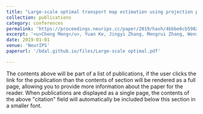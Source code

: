 ```yaml
---
title: "Large-scale optimal transport map estimation using projection pursuit"
collection: publications
category: conferences
permalink: 'https://proceedings.neurips.cc/paper/2019/hash/4bbbe6cb5982b9110413c40f3cce680b-Abstract.html'
excerpt: '<u>Cheng Meng</u>, Yuan Ke, Jingyi Zhang, Mengrui Zhang, Wenxuan Zhong, Ping Ma'
date: 2019-01-01
venue: 'NeurIPS'
paperurl: '/bdal.github.io/files/Large-scale optimal.pdf'

---
```


The contents above will be part of a list of publications, if the user clicks the link for the publication than the contents of section will be rendered as a full page, allowing you to provide more information about the paper for the reader. When publications are displayed as a single page, the contents of the above "citation" field will automatically be included below this section in a smaller font.
